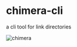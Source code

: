 # chimera-cli
a cli tool for link directories


![chimera](https://gss2.bdstatic.com/9fo3dSag_xI4khGkpoWK1HF6hhy/baike/c0%3Dbaike72%2C5%2C5%2C72%2C24/sign=4074f9dc718b4710da22f59ea2a7a898/908fa0ec08fa513ddc426d233e6d55fbb3fbd967.jpg)